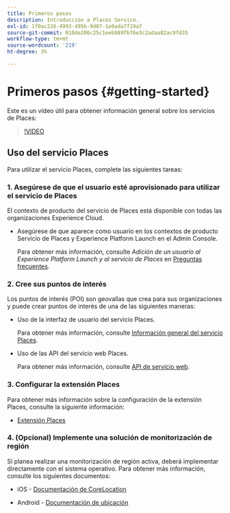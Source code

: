 ```yaml
---
title: Primeros pasos
description: Introducción a Places Service.
exl-id: 1f0ac226-4993-495b-9d07-1e0ada7f19a7
source-git-commit: 010de286c25c1eeb989fb76e3c2adaa82ac9fd35
workflow-type: tm+mt
source-wordcount: '219'
ht-degree: 3%

---
```


# Primeros pasos {#getting-started}

Este es un vídeo útil para obtener información general sobre los servicios de Places:

<!--
Test of different youtube link for exl
-->

>[!VIDEO](https://video.tv.adobe.com/v/41647)

## Uso del servicio Places

Para utilizar el servicio Places, complete las siguientes tareas:

### 1. Asegúrese de que el usuario esté aprovisionado para utilizar el servicio de Places

El contexto de producto del servicio de Places está disponible con todas las organizaciones Experience Cloud.

* Asegúrese de que aparece como usuario en los contextos de producto Servicio de Places y Experience Platform Launch en el Admin Console.

   Para obtener más información, consulte *Adición de un usuario al Experience Platform Launch y al servicio de Places* en [Preguntas frecuentes](/help/places-gain-access.md).


### 2. Cree sus puntos de interés

Los puntos de interés (POI) son geovallas que crea para sus organizaciones y puede crear puntos de interés de una de las siguientes maneras:

* Uso de la interfaz de usuario del servicio Places.

   Para obtener más información, consulte [Información general del servicio Places](/help/poi-mgmt-ui/poi-mgmt-ui-overview.md).

* Uso de las API del servicio web Places.

   Para obtener más información, consulte [API de servicio web](/help/web-service-api/places-web-services.md).


### 3. Configurar la extensión Places

Para obtener más información sobre la configuración de la extensión Places, consulte la siguiente información:

* [Extensión Places](/help/places-ext-aep-sdks/places-extension/places-extension.md)

### 4. (Opcional) Implemente una solución de monitorización de región

Si planea realizar una monitorización de región activa, deberá implementar directamente con el sistema operativo. Para obtener más información, consulte los siguientes documentos:

* iOS - [Documentación de CoreLocation](https://developer.apple.com/documentation/corelocation/monitoring_the_user_s_proximity_to_geographic_regions)

* Android - [Documentación de ubicación](https://developer.android.com/training/location/geofencing)